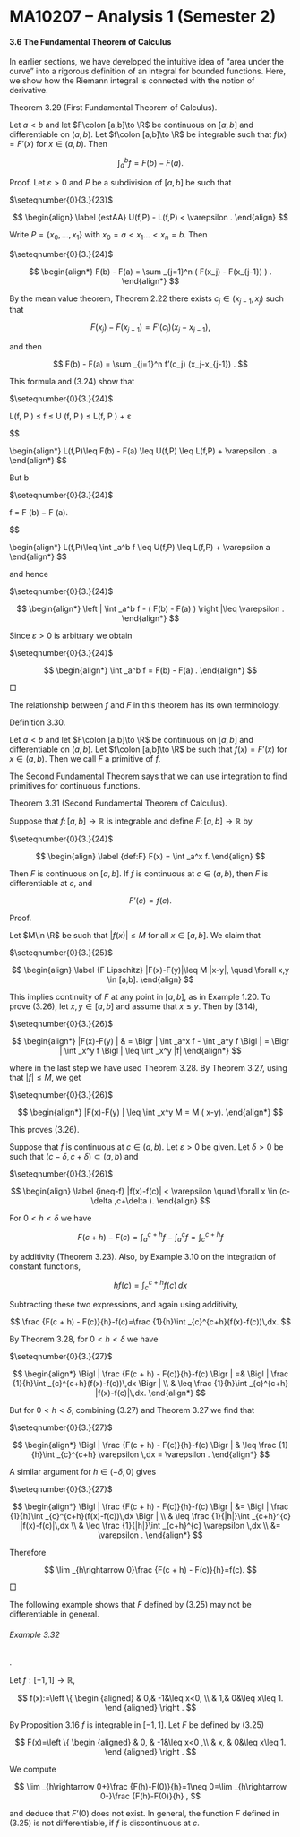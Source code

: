 # MA10207 – Analysis 1 (Semester 2)

#### 3.6 The Fundamental Theorem of Calculus

In earlier sections, we have developed the intuitive idea of “area under the curve” into a rigorous definition of an integral for bounded functions. Here, we show how the Riemann integral is connected with the notion of derivative.

Theorem 3.29 (First Fundamental Theorem of Calculus).

Let $a<b$ and let $F\colon [a,b]\to \R$ be continuous on $[a,b]$ and differentiable on $(a,b)$. Let $f\colon [a,b]\to \R$ be integrable such that $f(x) = F’(x)$ for $x\in (a,b)$. Then

$$
\int _a^b f = F(b) - F(a).
$$

Proof. Let $\varepsilon >0$ and $P$ be a subdivision of $[a,b]$ be such that

$\seteqnumber{0}{3.}{23}$

$$
\begin{align} \label {estAA} U(f,P) - L(f,P) < \varepsilon . \end{align}
$$

Write $P = \{x_0,\ldots ,x_1\}$ with $x_0 = a < x_1 \ldots < x_n=b$. Then

$\seteqnumber{0}{3.}{24}$

$$
\begin{align*} F(b) - F(a) = \sum _{j=1}^n ( F(x_j) - F(x_{j-1}) ) . \end{align*}
$$

By the mean value theorem, Theorem 2.22 there exists $c_j \in (x_{j-1},x_j)$ such that

$$
F(x_j) - F(x_{j-1}) = F’(c_j) (x_j-x_{j-1}),
$$

and then

$$
F(b) - F(a) = \sum _{j=1}^n f’(c_j) (x_j-x_{j-1}) .
$$

This formula and (3.24) show that

$\seteqnumber{0}{3.}{24}$

L(f, P ) ≤ f ≤ U (f, P ) ≤ L(f, P ) + ε

$$

\begin{align*} L(f,P)\leq F(b) - F(a) \leq U(f,P) \leq L(f,P) + \varepsilon . a \end{align*}
$$

But b

$\seteqnumber{0}{3.}{24}$

f = F (b) − F (a).

$$

\begin{align*} L(f,P)\leq \int _a^b f \leq U(f,P) \leq L(f,P) + \varepsilon a \end{align*}
$$

and hence

$\seteqnumber{0}{3.}{24}$

$$
\begin{align*} \left | \int _a^b f - ( F(b) - F(a) ) \right |\leq \varepsilon . \end{align*}
$$

Since $\varepsilon >0$ is arbitrary we obtain

$\seteqnumber{0}{3.}{24}$

$$
\begin{align*} \int _a^b f = F(b) - F(a) . \end{align*}
$$

□

The relationship between $f$ and $F$ in this theorem has its own terminology.

Definition 3.30.

Let $a<b$ and let $F\colon [a,b]\to \R$ be continuous on $[a,b]$ and differentiable on $(a,b)$. Let $f\colon [a,b]\to \R$ be such that $f(x) = F’(x)$ for $x\in (a,b)$. Then we call $F$ a primitive of $f$.

The Second Fundamental Theorem says that we can use integration to find primitives for continuous functions.

Theorem 3.31 (Second Fundamental Theorem of Calculus).

Suppose that $f \colon [a, b] \rightarrow \mathbb {R}$ is integrable and define $F \colon [a, b] \rightarrow \mathbb {R}$ by

$\seteqnumber{0}{3.}{24}$

$$
\begin{align} \label {def:F} F(x) = \int _a^x f. \end{align}
$$

Then $F$ is continuous on $[a,b]$. If $f$ is continuous at $c \in (a, b)$, then $F$ is differentiable at $c$, and

$$
F’(c) = f(c).
$$

Proof.

Let $M\in \R$ be such that $|f(x)| \leq M$ for all $x\in [a,b]$. We claim that

$\seteqnumber{0}{3.}{25}$

$$
\begin{align} \label {F Lipschitz} |F(x)-F(y)|\leq M |x-y|, \quad \forall x,y \in [a,b]. \end{align}
$$

This implies continuity of $F$ at any point in $[a,b]$, as in Example 1.20. To prove (3.26), let $x,y\in [a,b]$ and assume that $x\leq y$. Then by (3.14),

$\seteqnumber{0}{3.}{26}$

$$
\begin{align*} |F(x)-F(y) | & = \Bigr | \int _a^x f - \int _a^y f \Bigl | = \Bigr | \int _x^y f \Bigl | \leq \int _x^y |f| \end{align*}
$$

where in the last step we have used Theorem 3.28. By Theorem 3.27, using that $|f|\leq M$, we get

$\seteqnumber{0}{3.}{26}$

$$
\begin{align*} |F(x)-F(y) | \leq \int _x^y M = M ( x-y). \end{align*}
$$

This proves (3.26).

Suppose that $f$ is continuous at $c\in (a,\,b)$. Let $\varepsilon >0$ be given. Let $\delta >0$ be such that $(c-\delta ,c+\delta ) \subset (a,b)$ and

$\seteqnumber{0}{3.}{26}$

$$
\begin{align} \label {ineq-f} |f(x)-f(c)| < \varepsilon \quad \forall x \in (c-\delta ,c+\delta ). \end{align}
$$

For $0<h<\delta$ we have

$$
F(c + h) - F(c) = \int _a^{c + h} f - \int _a^c f = \int _c^{c + h} f
$$

by additivity (Theorem 3.23). Also, by Example 3.10 on the integration of constant functions,

$$
hf(c)=\int _{c}^{c+h} f(c)\,dx
$$

Subtracting these two expressions, and again using additivity,

$$
\frac {F(c + h) - F(c)}{h}-f(c)=\frac {1}{h}\int _{c}^{c+h}(f(x)-f(c))\,dx.
$$

By Theorem 3.28, for $0<h<\delta$ we have

$\seteqnumber{0}{3.}{27}$

$$
\begin{align*} \Bigl | \frac {F(c + h) - F(c)}{h}-f(c) \Bigr | =& \Bigl | \frac {1}{h}\int _{c}^{c+h}(f(x)-f(c))\,dx \Bigr | \\ & \leq \frac {1}{h}\int _{c}^{c+h} |f(x)-f(c)|\,dx. \end{align*}
$$

But for $0<h<\delta$, combining (3.27) and Theorem 3.27 we find that

$\seteqnumber{0}{3.}{27}$

$$
\begin{align*} \Bigl | \frac {F(c + h) - F(c)}{h}-f(c) \Bigr | & \leq \frac {1}{h}\int _{c}^{c+h} \varepsilon \,dx = \varepsilon . \end{align*}
$$

A similar argument for $h\in (-\delta ,0)$ gives

$\seteqnumber{0}{3.}{27}$

$$
\begin{align*} \Bigl | \frac {F(c + h) - F(c)}{h}-f(c) \Bigr | &= \Bigl | \frac {1}{h}\int _{c}^{c+h}(f(x)-f(c))\,dx \Bigr | \\ & \leq \frac {1}{|h|}\int _{c+h}^{c} |f(x)-f(c)|\,dx \\ & \leq \frac {1}{|h|}\int _{c+h}^{c} \varepsilon \,dx \\ &= \varepsilon . \end{align*}
$$

Therefore

$$
\lim _{h\rightarrow 0}\frac {F(c + h) - F(c)}{h}=f(c).
$$

□

The following example shows that $F$ defined by (3.25) may not be differentiable in general.

###### Example 3.32

.

Let $f:[-1,1]\rightarrow \mathbb {R}$,

$$
f(x):=\left \{ \begin {aligned} & 0,& -1&\leq x<0, \\ & 1,& 0&\leq x\leq 1. \end {aligned} \right .
$$

By Proposition 3.16 $f$ is integrable in $[-1,1]$. Let $F$ be defined by (3.25)

$$
F(x)=\left \{ \begin {aligned} & 0, & -1&\leq x<0 ,\\ & x, & 0&\leq x\leq 1. \end {aligned} \right .
$$

We compute

$$
\lim _{h\rightarrow 0+}\frac {F(h)-F(0)}{h}=1\neq 0=\lim _{h\rightarrow 0-}\frac {F(h)-F(0)}{h} ,
$$

and deduce that $F’(0)$ does not exist. In general, the function $F$ defined in (3.25) is not differentiable, if $f$ is discontinuous at $c$.
